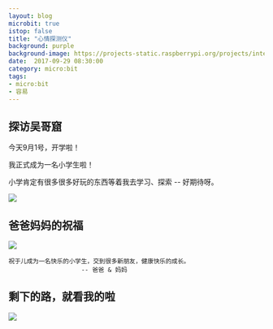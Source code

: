 ```yaml
---
layout: blog
microbit: true
istop: false
title: "心情探测仪"
background: purple
background-image: https://projects-static.raspberrypi.org/projects/interactive-badge/bd562f2e3fc14ac2e69899404445a637e1dbd767/en/images/interactive-badge.png
date:  2017-09-29 08:30:00
category: micro:bit
tags:
- micro:bit
- 容易
---
```


## 探访吴哥窟

今天9月1号，开学啦！

我正式成为一名小学生啦！

小学肯定有很多很多好玩的东西等着我去学习、探索 -- 好期待呀。

![](http://xiooix.oss-cn-hangzhou.aliyuncs.com/img/learn_20170901_pic1.jpg)


## 爸爸妈妈的祝福
![](http://xiooix.oss-cn-hangzhou.aliyuncs.com/img/learn_20170910_pic3.jpg)

>
```
祝于儿成为一名快乐的小学生，交到很多新朋友，健康快乐的成长。
 					-- 爸爸 & 妈妈
```

## 剩下的路，就看我的啦

![](http://xiooix.oss-cn-hangzhou.aliyuncs.com/img/learn_20170901_pic2.jpg)

